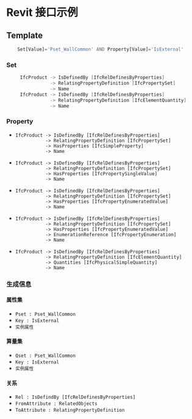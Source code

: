 # Revit 接口示例

## Template

```php
    Set[Value]='Pset_WallCommon' AND Property[Value]='IsExternal'
```

### Set

```c++
     IfcProduct -> IsDefinedBy [IfcRelDefinesByProperties]  
                -> RelatingPropertyDefinition [IfcPropertySet]  
                -> Name
     IfcProduct -> IsDefinedBy [IfcRelDefinesByProperties]  
                -> RelatingPropertyDefinition [IfcElementQuantity]  
                -> Name
```

### Property

*     IfcProduct -> IsDefinedBy [IfcRelDefinesByProperties]  
                 -> RelatingPropertyDefinition [IfcPropertySet]  
                 -> HasProperties [IfcSimpleProperty]  
                 -> Name
*     IfcProduct -> IsDefinedBy [IfcRelDefinesByProperties]  
                 -> RelatingPropertyDefinition [IfcPropertySet]  
                 -> HasProperties [IfcPropertySingleValue]  
                 -> Name
*     IfcProduct -> IsDefinedBy [IfcRelDefinesByProperties]  
                 -> RelatingPropertyDefinition [IfcPropertySet]  
                 -> HasProperties [IfcPropertyEnumeratedValue]  
                 -> Name
*     IfcProduct -> IsDefinedBy [IfcRelDefinesByProperties]  
                 -> RelatingPropertyDefinition [IfcPropertySet]  
                 -> HasProperties [IfcPropertyEnumeratedValue]  
                 -> EnumerationReference [IfcPropertyEnumeration]  
                 -> Name
*     IfcProduct -> IsDefinedBy [IfcRelDefinesByProperties]  
                 -> RelatingPropertyDefinition [IfcElementQuantity]  
                 -> Quantities [IfcPhysicalSimpleQuantity]  
                 -> Name

### 生成信息

#### 属性集

* `Pset : Pset_WallCommon`
* `Key : IsExternal`
* `实例属性`

#### 算量集

* `Qset : Pset_WallCommon`
* `Key : IsExternal`
* `实例属性`

#### 关系

* `Rel : IsDefindBy [IfcRelDefinesByProperties]`
* `FromAttribute : RelatedObjects`
* `ToAttribute : RelatingPropertyDefinition`
